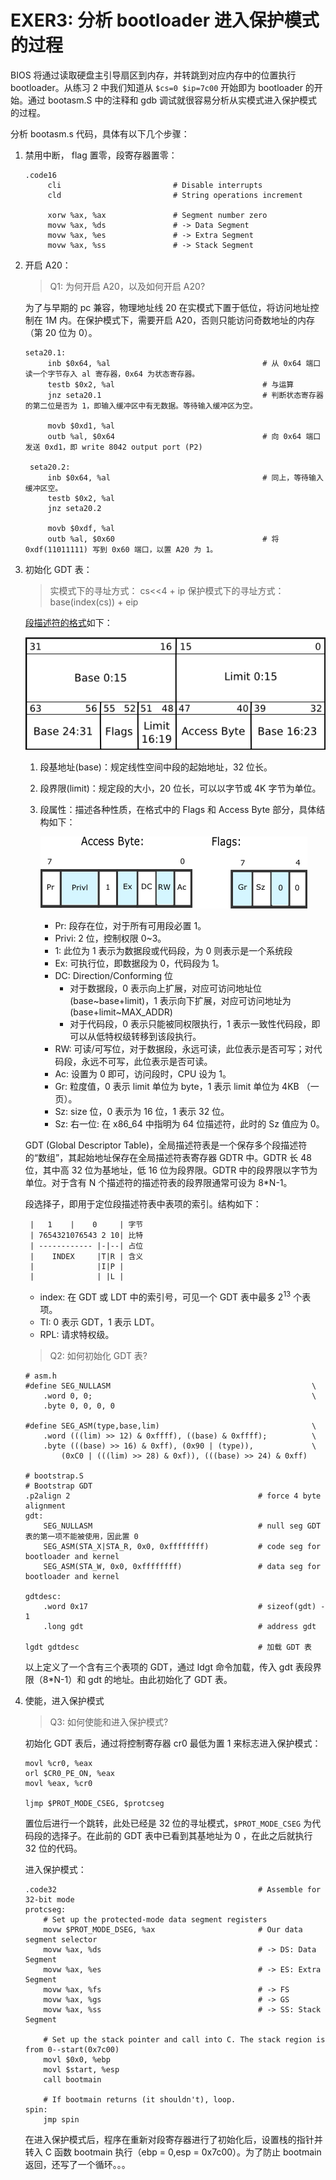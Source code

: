 # EXER3: 分析 bootloader 进入保护模式的过程

BIOS 将通过读取硬盘主引导扇区到内存，并转跳到对应内存中的位置执行 bootloader。从练习 2 中我们知道从 `$cs=0 $ip=7c00` 开始即为 bootloader 的开始。通过 bootasm.S 中的注释和 gdb 调试就很容易分析从实模式进入保护模式的过程。

分析 bootasm.s 代码，具体有以下几个步骤：

1. 禁用中断， flag 置零，段寄存器置零：

   ```assembly
   .code16
        cli                         # Disable interrupts
        cld                         # String operations increment

        xorw %ax, %ax               # Segment number zero
        movw %ax, %ds               # -> Data Segment
        movw %ax, %es               # -> Extra Segment
        movw %ax, %ss               # -> Stack Segment
   ```

2. 开启 A20：

   > Q1: 为何开启 A20，以及如何开启 A20?

   为了与早期的 pc 兼容，物理地址线 20 在实模式下置于低位，将访问地址控制在 1M 内。在保护模式下，需要开启 A20，否则只能访问奇数地址的内存（第 20 位为 0）。

   ```assembly
   seta20.1:
        inb $0x64, %al                                  # 从 0x64 端口读一个字节存入 al 寄存器，0x64 为状态寄存器。
        testb $0x2, %al                                 # 与运算
        jnz seta20.1                                    # 判断状态寄存器的第二位是否为 1，即输入缓冲区中有无数据。等待输入缓冲区为空。

        movb $0xd1, %al
        outb %al, $0x64                                 # 向 0x64 端口发送 0xd1，即 write 8042 output port (P2)

    seta20.2:
        inb $0x64, %al                                  # 同上，等待输入缓冲区空。
        testb $0x2, %al
        jnz seta20.2

        movb $0xdf, %al
        outb %al, $0x60                                 # 将 0xdf(11011111) 写到 0x60 端口，以置 A20 为 1。
   ```

3. 初始化 GDT 表：

   > 实模式下的寻址方式：
   > cs<<4 + ip
   > 保护模式下的寻址方式：
   > base(index(cs)) + eip

   [段描述符的格式](https://wiki.osdev.org/Global_Descriptor_Table)如下：

   ![GDT 格式](gdt1.png)

   1. 段基地址(base)：规定线性空间中段的起始地址，32 位长。
   2. 段界限(limit)：规定段的大小，20 位长，可以以字节或 4K 字节为单位。
   3. 段属性：描述各种性质，在格式中的 Flags 和 Access Byte 部分，具体结构如下：

      ![flag&access](gdt2.png)

      - Pr: 段存在位，对于所有可用段必置 1。
      - Privi: 2 位，控制权限 0~3。
      - 1: 此位为 1 表示为数据段或代码段，为 0 则表示是一个系统段
      - Ex: 可执行位，即数据段为 0，代码段为 1。
      - DC: Direction/Conforming 位
        - 对于数据段，0 表示向上扩展，对应可访问地址位 (base~base+limit)，1 表示向下扩展，对应可访问地址为 (base+limit~MAX_ADDR)
        - 对于代码段，0 表示只能被同权限执行，1 表示一致性代码段，即可以从低特权级转移到该段执行。
      - RW: 可读/可写位，对于数据段，永远可读，此位表示是否可写；对代码段，永远不可写，此位表示是否可读。
      - Ac: 设置为 0 即可，访问段时，CPU 设为 1。
      - Gr: 粒度值，0 表示 limit 单位为 byte，1 表示 limit 单位为 4KB （一页）。
      - Sz: size 位，0 表示为 16 位，1 表示 32 位。
      - Sz: 右一位: 在 x86_64 中指明为 64 位描述符，此时的 Sz 值应为 0。

   GDT (Global Descriptor Table)，全局描述符表是一个保存多个段描述符的“数组”，其起始地址保存在全局描述符表寄存器 GDTR 中。GDTR 长 48 位，其中高 32 位为基地址，低 16 位为段界限。GDTR 中的段界限以字节为单位。对于含有 N 个描述符的描述符表的段界限通常可设为 8\*N-1。

   段选择子，即用于定位段描述符表中表项的索引。结构如下：

   ```
    |   1    |    0     | 字节
    | 7654321076543 2 10| 比特
    | ------------ |-|--| 占位
    |    INDEX     |T|R | 含义
    |              |I|P |
    |              | |L |
   ```

   - index: 在 GDT 或 LDT 中的索引号，可见一个 GDT 表中最多 $2^{13}$ 个表项。
   - TI: 0 表示 GDT，1 表示 LDT。
   - RPL: 请求特权级。

   > Q2: 如何初始化 GDT 表?

   ```assembly
   # asm.h
   #define SEG_NULLASM                                             \
       .word 0, 0;                                                 \
       .byte 0, 0, 0, 0

   #define SEG_ASM(type,base,lim)                                  \
       .word (((lim) >> 12) & 0xffff), ((base) & 0xffff);          \
       .byte (((base) >> 16) & 0xff), (0x90 | (type)),             \
           (0xC0 | (((lim) >> 28) & 0xf)), (((base) >> 24) & 0xff)

   # bootstrap.S
   # Bootstrap GDT
   .p2align 2                                          # force 4 byte alignment
   gdt:
       SEG_NULLASM                                     # null seg GDT表的第一项不能被使用，因此置 0
       SEG_ASM(STA_X|STA_R, 0x0, 0xffffffff)           # code seg for bootloader and kernel
       SEG_ASM(STA_W, 0x0, 0xffffffff)                 # data seg for bootloader and kernel

   gdtdesc:
       .word 0x17                                      # sizeof(gdt) - 1
       .long gdt                                       # address gdt

   lgdt gdtdesc                                        # 加载 GDT 表
   ```

   以上定义了一个含有三个表项的 GDT，通过 ldgt 命令加载，传入 gdt 表段界限（8\*N-1）和 gdt 的地址。由此初始化了 GDT 表。

4. 使能，进入保护模式

   > Q3: 如何使能和进入保护模式?

   初始化 GDT 表后，通过将控制寄存器 cr0 最低为置 1 来标志进入保护模式：

   ```assembly
   movl %cr0, %eax
   orl $CR0_PE_ON, %eax
   movl %eax, %cr0

   ljmp $PROT_MODE_CSEG, $protcseg
   ```

   置位后进行一个跳转，此处已经是 32 位的寻址模式，`$PROT_MODE_CSEG` 为代码段的选择子。在此前的 GDT 表中已看到其基地址为 0 ，在此之后就执行 32 位的代码。

   进入保护模式：

   ```assembly
   .code32                                             # Assemble for 32-bit mode
   protcseg:
       # Set up the protected-mode data segment registers
       movw $PROT_MODE_DSEG, %ax                       # Our data segment selector
       movw %ax, %ds                                   # -> DS: Data Segment
       movw %ax, %es                                   # -> ES: Extra Segment
       movw %ax, %fs                                   # -> FS
       movw %ax, %gs                                   # -> GS
       movw %ax, %ss                                   # -> SS: Stack Segment

       # Set up the stack pointer and call into C. The stack region is from 0--start(0x7c00)
       movl $0x0, %ebp
       movl $start, %esp
       call bootmain

       # If bootmain returns (it shouldn't), loop.
   spin:
       jmp spin
   ```

   在进入保护模式后，程序在重新对段寄存器进行了初始化后，设置栈的指针并转入 C 函数 bootmain 执行（ebp = 0,esp = 0x7c00）。为了防止 bootmain 返回，还写了一个循环。。。
